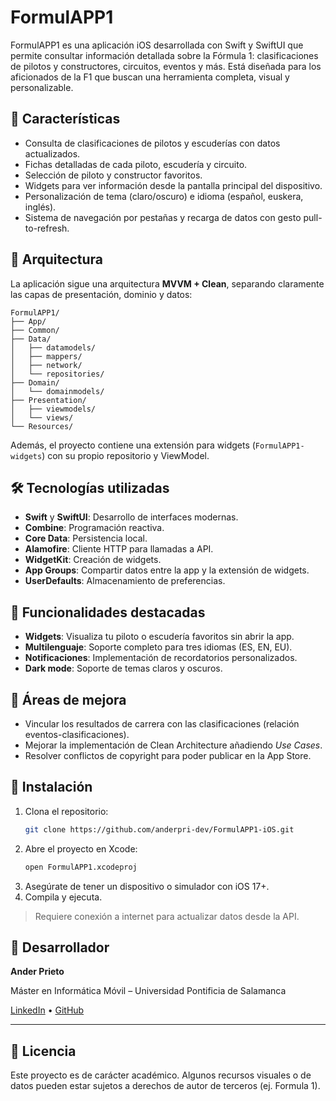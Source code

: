 # FormulAPP1

FormulAPP1 es una aplicación iOS desarrollada con Swift y SwiftUI que permite consultar información detallada sobre la Fórmula 1: clasificaciones de pilotos y constructores, circuitos, eventos y más. Está diseñada para los aficionados de la F1 que buscan una herramienta completa, visual y personalizable.

## 📱 Características

- Consulta de clasificaciones de pilotos y escuderías con datos actualizados.
- Fichas detalladas de cada piloto, escudería y circuito.
- Selección de piloto y constructor favoritos.
- Widgets para ver información desde la pantalla principal del dispositivo.
- Personalización de tema (claro/oscuro) e idioma (español, euskera, inglés).
- Sistema de navegación por pestañas y recarga de datos con gesto pull-to-refresh.

## 🧠 Arquitectura

La aplicación sigue una arquitectura **MVVM + Clean**, separando claramente las capas de presentación, dominio y datos:

```
FormulAPP1/
├── App/
├── Common/
├── Data/
│   ├── datamodels/
│   ├── mappers/
│   ├── network/
│   └── repositories/
├── Domain/
│   └── domainmodels/
├── Presentation/
│   ├── viewmodels/
│   └── views/
└── Resources/
```

Además, el proyecto contiene una extensión para widgets (`FormulAPP1-widgets`) con su propio repositorio y ViewModel.

## 🛠️ Tecnologías utilizadas

- **Swift** y **SwiftUI**: Desarrollo de interfaces modernas.
- **Combine**: Programación reactiva.
- **Core Data**: Persistencia local.
- **Alamofire**: Cliente HTTP para llamadas a API.
- **WidgetKit**: Creación de widgets.
- **App Groups**: Compartir datos entre la app y la extensión de widgets.
- **UserDefaults**: Almacenamiento de preferencias.

## 🧩 Funcionalidades destacadas

- **Widgets**: Visualiza tu piloto o escudería favoritos sin abrir la app.
- **Multilenguaje**: Soporte completo para tres idiomas (ES, EN, EU).
- **Notificaciones**: Implementación de recordatorios personalizados.
- **Dark mode**: Soporte de temas claros y oscuros.

## 🧪 Áreas de mejora

- Vincular los resultados de carrera con las clasificaciones (relación eventos-clasificaciones).
- Mejorar la implementación de Clean Architecture añadiendo *Use Cases*.
- Resolver conflictos de copyright para poder publicar en la App Store.

## 🚀 Instalación

1. Clona el repositorio:
   ```bash
   git clone https://github.com/anderpri-dev/FormulAPP1-iOS.git
   ```
2. Abre el proyecto en Xcode:
   ```bash
   open FormulAPP1.xcodeproj
   ```
3. Asegúrate de tener un dispositivo o simulador con iOS 17+.
4. Compila y ejecuta.

> Requiere conexión a internet para actualizar datos desde la API.

## 👤 Desarrollador

**Ander Prieto**

Máster en Informática Móvil – Universidad Pontificia de Salamanca

[LinkedIn](https://linkedin.com/in/ander-prieto) • [GitHub](https://github.com/anderpri-dev)

---

## 📄 Licencia

Este proyecto es de carácter académico. Algunos recursos visuales o de datos pueden estar sujetos a derechos de autor de terceros (ej. Formula 1).  
